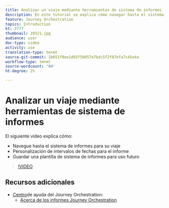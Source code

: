 ```yaml
---
title: Analizar un viaje mediante herramientas de sistema de informes
description: En este tutorial se explica cómo navegar hasta el sistema de informes durante el viaje, cómo personalizar los intervalos de fechas para el informe y cómo guardar una plantilla de sistema de informes para un uso futuro.
feature: Journey Orchestration
topics: Introduction
kt: 2777
thumbnail: 29321.jpg
audience: user
doc-type: video
activity: use
translation-type: tm+mt
source-git-commit: 1b651f0ee1d65f5b057e7bdc5f2f07efa7c45e4a
workflow-type: tm+mt
source-wordcount: '94'
ht-degree: 2%

---
```



# Analizar un viaje mediante herramientas de sistema de informes

El siguiente video explica cómo:

* Navegue hasta el sistema de informes para su viaje
* Personalización de intervalos de fechas para el informe
* Guardar una plantilla de sistema de informes para uso futuro

>[!VIDEO](https://video.tv.adobe.com/v/29321?quality=12)

## Recursos adicionales

* [Centro](https://docs.adobe.com/content/help/en/journeys/using/journey-orchestration-home.html)de ayuda del Journey Orchestration:
   * [Acerca de los informes Journey Orchestration](https://docs.adobe.com/content/help/en/journeys/using/journey-reports/about-journey-reports.html)

